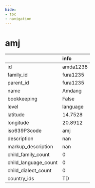 ```yaml
---
hide:
- toc
- navigation
---
```

# amj
|                      | info     |
|:---------------------|:---------|
| id                   | amda1238 |
| family_id            | fura1235 |
| parent_id            | fura1235 |
| name                 | Amdang   |
| bookkeeping          | False    |
| level                | language |
| latitude             | 14.7528  |
| longitude            | 20.8912  |
| iso639P3code         | amj      |
| description          | nan      |
| markup_description   | nan      |
| child_family_count   | 0        |
| child_language_count | 0        |
| child_dialect_count  | 0        |
| country_ids          | TD       |